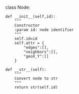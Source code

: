 class Node:

    def __init__(self,id):
        """
        Constructor
        :param id: node identifier
        """
        self.id=id
        self.attr = {
            "edges":[],
            "neighbors":[],
            "geoX_Y":[]
        }
    
    def __str__(self):
        """
        Convert node to str
        """
        return str(self.id)
